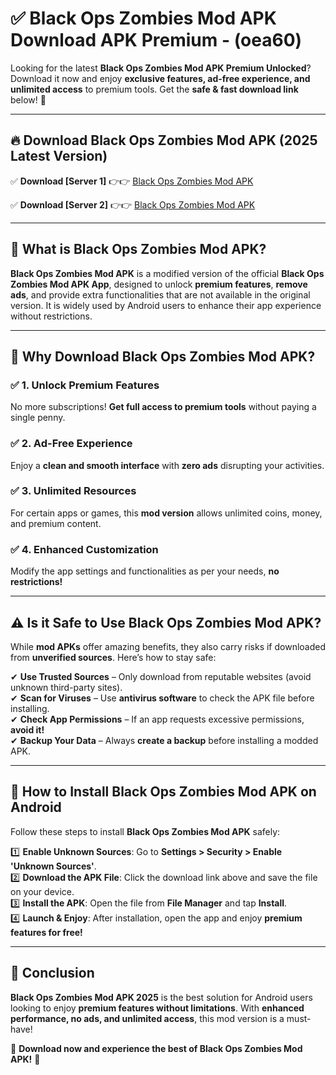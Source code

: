 
# ✅ Black Ops Zombies Mod APK Download APK Premium -  (oea60) 

Looking for the latest **Black Ops Zombies Mod APK Premium Unlocked**? Download it now and enjoy **exclusive features, ad-free experience, and unlimited access** to premium tools. Get the **safe & fast download link** below! 🚀

---

## 🔥 Download Black Ops Zombies Mod APK (2025 Latest Version)

✅ **Download [Server 1]** 👉👉 [Black Ops Zombies Mod APK ](https://apkcomod.com?title=Black_Ops_Zombies_Mod_APK)  

✅ **Download [Server 2]** 👉👉 [Black Ops Zombies Mod APK ](https://apkcomod.com?title=Black_Ops_Zombies_Mod_APK)  


---

## 📌 What is Black Ops Zombies Mod APK?

**Black Ops Zombies Mod APK** is a modified version of the official **Black Ops Zombies Mod APK App**, designed to unlock **premium features**, **remove ads**, and provide extra functionalities that are not available in the original version. It is widely used by Android users to enhance their app experience without restrictions.

---

## 🌟 Why Download Black Ops Zombies Mod APK?

### ✅ 1. Unlock Premium Features
No more subscriptions! **Get full access to premium tools** without paying a single penny.

### ✅ 2. Ad-Free Experience
Enjoy a **clean and smooth interface** with **zero ads** disrupting your activities.

### ✅ 3. Unlimited Resources
For certain apps or games, this **mod version** allows unlimited coins, money, and premium content.

### ✅ 4. Enhanced Customization
Modify the app settings and functionalities as per your needs, **no restrictions!**

---

## ⚠️ Is it Safe to Use Black Ops Zombies Mod APK?

While **mod APKs** offer amazing benefits, they also carry risks if downloaded from **unverified sources**. Here’s how to stay safe:

✔ **Use Trusted Sources** – Only download from reputable websites (avoid unknown third-party sites).  
✔ **Scan for Viruses** – Use **antivirus software** to check the APK file before installing.  
✔ **Check App Permissions** – If an app requests excessive permissions, **avoid it!**  
✔ **Backup Your Data** – Always **create a backup** before installing a modded APK.

---

## 📲 How to Install Black Ops Zombies Mod APK on Android

Follow these steps to install **Black Ops Zombies Mod APK** safely:

1️⃣ **Enable Unknown Sources**: Go to **Settings > Security > Enable 'Unknown Sources'**.  
2️⃣ **Download the APK File**: Click the download link above and save the file on your device.  
3️⃣ **Install the APK**: Open the file from **File Manager** and tap **Install**.  
4️⃣ **Launch & Enjoy**: After installation, open the app and enjoy **premium features for free!**

---

## 🚀 Conclusion

**Black Ops Zombies Mod APK 2025** is the best solution for Android users looking to enjoy **premium features without limitations**. With **enhanced performance, no ads, and unlimited access**, this mod version is a must-have!

🔻 **Download now and experience the best of Black Ops Zombies Mod APK!** 🔻

